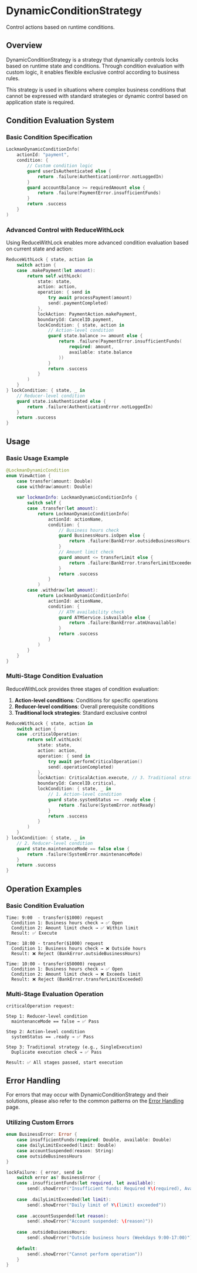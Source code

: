 # DynamicConditionStrategy

Control actions based on runtime conditions.

## Overview

DynamicConditionStrategy is a strategy that dynamically controls locks based on runtime state and conditions. Through condition evaluation with custom logic, it enables flexible exclusive control according to business rules.

This strategy is used in situations where complex business conditions that cannot be expressed with standard strategies or dynamic control based on application state is required.

## Condition Evaluation System

### Basic Condition Specification

```swift
LockmanDynamicConditionInfo(
    actionId: "payment",
    condition: {
        // Custom condition logic
        guard userIsAuthenticated else {
            return .failure(AuthenticationError.notLoggedIn)
        }
        guard accountBalance >= requiredAmount else {
            return .failure(PaymentError.insufficientFunds)
        }
        return .success
    }
)
```

### Advanced Control with ReduceWithLock

Using ReduceWithLock enables more advanced condition evaluation based on current state and action:

```swift
ReduceWithLock { state, action in
    switch action {
    case .makePayment(let amount):
        return self.withLock(
            state: state,
            action: action,
            operation: { send in
                try await processPayment(amount)
                send(.paymentCompleted)
            },
            lockAction: PaymentAction.makePayment,
            boundaryId: CancelID.payment,
            lockCondition: { state, action in
                // Action-level condition
                guard state.balance >= amount else {
                    return .failure(PaymentError.insufficientFunds(
                        required: amount, 
                        available: state.balance
                    ))
                }
                return .success
            }
        )
    }
} lockCondition: { state, _ in
    // Reducer-level condition
    guard state.isAuthenticated else {
        return .failure(AuthenticationError.notLoggedIn)
    }
    return .success
}
```

## Usage

### Basic Usage Example

```swift
@LockmanDynamicCondition
enum ViewAction {
    case transfer(amount: Double)
    case withdraw(amount: Double)
    
    var lockmanInfo: LockmanDynamicConditionInfo {
        switch self {
        case .transfer(let amount):
            return LockmanDynamicConditionInfo(
                actionId: actionName,
                condition: {
                    // Business hours check
                    guard BusinessHours.isOpen else {
                        return .failure(BankError.outsideBusinessHours)
                    }
                    // Amount limit check
                    guard amount <= transferLimit else {
                        return .failure(BankError.transferLimitExceeded)
                    }
                    return .success
                }
            )
        case .withdraw(let amount):
            return LockmanDynamicConditionInfo(
                actionId: actionName,
                condition: {
                    // ATM availability check
                    guard ATMService.isAvailable else {
                        return .failure(BankError.atmUnavailable)
                    }
                    return .success
                }
            )
        }
    }
}
```

### Multi-Stage Condition Evaluation

ReduceWithLock provides three stages of condition evaluation:

1. **Action-level conditions**: Conditions for specific operations
2. **Reducer-level conditions**: Overall prerequisite conditions
3. **Traditional lock strategies**: Standard exclusive control

```swift
ReduceWithLock { state, action in
    switch action {
    case .criticalOperation:
        return self.withLock(
            state: state,
            action: action,
            operation: { send in
                try await performCriticalOperation()
                send(.operationCompleted)
            },
            lockAction: CriticalAction.execute, // 3. Traditional strategy (SingleExecution, etc.)
            boundaryId: CancelID.critical,
            lockCondition: { state, _ in
                // 1. Action-level condition
                guard state.systemStatus == .ready else {
                    return .failure(SystemError.notReady)
                }
                return .success
            }
        )
    }
} lockCondition: { state, _ in
    // 2. Reducer-level condition
    guard state.maintenanceMode == false else {
        return .failure(SystemError.maintenanceMode)
    }
    return .success
}
```

## Operation Examples

### Basic Condition Evaluation

```
Time: 9:00  - transfer($1000) request
  Condition 1: Business hours check → ✅ Open
  Condition 2: Amount limit check → ✅ Within limit
  Result: ✅ Execute

Time: 18:00 - transfer($1000) request  
  Condition 1: Business hours check → ❌ Outside hours
  Result: ❌ Reject (BankError.outsideBusinessHours)

Time: 10:00 - transfer($50000) request
  Condition 1: Business hours check → ✅ Open
  Condition 2: Amount limit check → ❌ Exceeds limit
  Result: ❌ Reject (BankError.transferLimitExceeded)
```

### Multi-Stage Evaluation Operation

```
criticalOperation request:

Step 1: Reducer-level condition
  maintenanceMode == false → ✅ Pass

Step 2: Action-level condition  
  systemStatus == .ready → ✅ Pass

Step 3: Traditional strategy (e.g., SingleExecution)
  Duplicate execution check → ✅ Pass

Result: ✅ All stages passed, start execution
```

## Error Handling

For errors that may occur with DynamicConditionStrategy and their solutions, please also refer to the common patterns on the [Error Handling](<doc:ErrorHandling>) page.

### Utilizing Custom Errors

```swift
enum BusinessError: Error {
    case insufficientFunds(required: Double, available: Double)
    case dailyLimitExceeded(limit: Double)
    case accountSuspended(reason: String)
    case outsideBusinessHours
}

lockFailure: { error, send in
    switch error as? BusinessError {
    case .insufficientFunds(let required, let available):
        send(.showError("Insufficient funds: Required ¥\(required), Available ¥\(available)"))
        
    case .dailyLimitExceeded(let limit):
        send(.showError("Daily limit of ¥\(limit) exceeded"))
        
    case .accountSuspended(let reason):
        send(.showError("Account suspended: \(reason)"))
        
    case .outsideBusinessHours:
        send(.showError("Outside business hours (Weekdays 9:00-17:00)"))
        
    default:
        send(.showError("Cannot perform operation"))
    }
}
```


